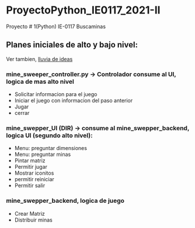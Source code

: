# ProyectoPython_IE0117_2021-II
Proyecto # 1(Python) IE-0117 Buscaminas

## Planes iniciales de alto y bajo nivel:
Ver tambien, [lluvia de ideas](https://docs.google.com/spreadsheets/d/1ExaA3SSjnD2yHSH6oEkQ7PLAEW0kYarp5tVv0T_rSxA/edit#gid=0)

### mine_sweeper_controller.py -> Controlador consume al UI, logica de mas alto nivel
* Solicitar informacion para el juego
* Iniciar el juego con informacion del paso anterior
* Jugar
* cerrar

### mine_swepper_UI (DIR) -> consume al mine_swepper_backend, logica UI (segundo alto nivel):
* Menu: preguntar dimensiones
* Menu: preguntar minas
* Pintar matriz
* Permitir jugar
* Mostrar iconitos
* permitir reiniciar
* Permitir salir

### mine_swepper_backend, logica de juego
* Crear Matriz
* Distribuir minas
